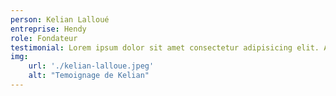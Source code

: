 ```yaml
---
person: Kelian Lalloué
entreprise: Hendy
role: Fondateur
testimonial: Lorem ipsum dolor sit amet consectetur adipisicing elit. Assumenda quam nesciunt recusandae, aut distinctio, architecto sapiente odit perspiciatis ratione rerum eaque suscipit. Facere repudiandae illum maxime dolores aperiam nostrum placeat.
img:
    url: './kelian-lalloue.jpeg'
    alt: "Temoignage de Kelian"
---
```

